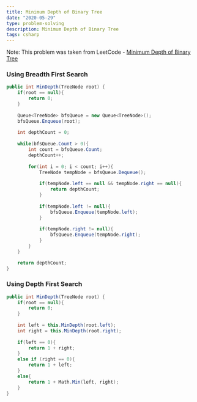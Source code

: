```yaml
---
title: Minimum Depth of Binary Tree
date: "2020-05-29"
type: problem-solving
description: Minimum Depth of Binary Tree
tags: csharp
---
```


Note: This problem was taken from LeetCode - [Minimum Depth of Binary Tree](https://leetcode.com/problems/minimum-depth-of-binary-tree/)

### Using Breadth First Search

```csharp
public int MinDepth(TreeNode root) {
	if(root == null){
		return 0;
	}
	
	Queue<TreeNode> bfsQueue = new Queue<TreeNode>();
	bfsQueue.Enqueue(root);
	
	int depthCount = 0;
	
	while(bfsQueue.Count > 0){
		int count = bfsQueue.Count;
		depthCount++;
		
		for(int i = 0; i < count; i++){
			TreeNode tempNode = bfsQueue.Dequeue();
			
			if(tempNode.left == null && tempNode.right == null){
				return depthCount;
			}
			
			if(tempNode.left != null){
				bfsQueue.Enqueue(tempNode.left);   
			}
			
			if(tempNode.right != null){
				bfsQueue.Enqueue(tempNode.right);   
			}
		}
	}

	return depthCount;
}
```

### Using Depth First Search

```csharp
public int MinDepth(TreeNode root) {
	if(root == null){
		return 0;
	}
	
	int left = this.MinDepth(root.left);
	int right = this.MinDepth(root.right);
	
	if(left == 0){
		return 1 + right;
	}
	else if (right == 0){
		return 1 + left;
	}
	else{
		return 1 + Math.Min(left, right);
	}
}
```
